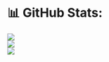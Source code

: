 # 📊 GitHub Stats:
![](https://github-readme-stats.vercel.app/api?username=Iteeez&theme=blue_navy&hide_border=false&include_all_commits=false&count_private=false)<br/>
![](https://github-readme-streak-stats.herokuapp.com/?user=Iteeez&theme=blue_navy&hide_border=false)<br/>
![](https://github-readme-stats.vercel.app/api/top-langs/?username=Iteeez&theme=blue_navy&hide_border=false&include_all_commits=false&count_private=false&layout=compact)
